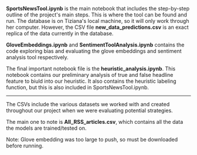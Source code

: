 **SportsNewsTool.ipynb** is the main notebook that includes the step-by-step outline of the project's main steps. This is where the tool can be found and run. The database is on Tiziana's local machine, so it will only work through her computer. However, the CSV file **new_data_predictions.csv** is an exact replica of the data currently in the database. 


**GloveEmbeddings.ipynb** and **SentimentToolAnalysis.ipynb** contains the code exploring bias and evaluating the glove embeddings and sentiment analysis tool respectively. 

The final important notebook file is the **heuristic_analysis.ipynb**. This notebook contains our preliminary analysis of true and false headline feature to biuld into our heuristic. It also contains the heuristic labeling function, but this is also included in SportsNewsTool.ipynb. 

-----------------------------------------------
The CSVs include the various datasets we worked with and created throughout our project when we were evaluating potential strategies. 

The main one to note is **All_RSS_articles.csv**, which contains all the data the models are trained/tested on. 

Note: Glove embedding was too large to push, so must be downloaded before running. 


